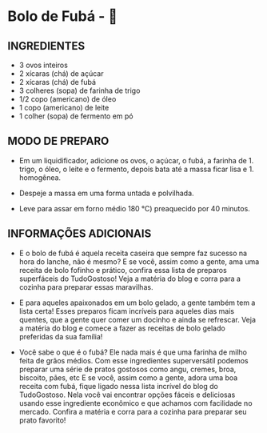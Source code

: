 # Bolo de Fubá - :cake:

## INGREDIENTES
- 3 ovos inteiros
- 2 xícaras (chá) de açúcar
- 2 xícaras (chá) de fubá
- 3 colheres (sopa) de farinha de trigo
- 1/2 copo (americano) de óleo
- 1 copo (americano) de leite
- 1 colher (sopa) de fermento em pó

## MODO DE PREPARO
- Em um liquidificador, adicione os ovos, o açúcar, o fubá, a farinha de 1. trigo, o óleo, o leite e o fermento, depois bata até a massa ficar lisa e 1. homogênea.

- Despeje a massa em uma forma untada e polvilhada.

- Leve para assar em forno médio 180 °C) preaquecido por 40 minutos.

## INFORMAÇÕES ADICIONAIS
- E o bolo de fubá é aquela receita caseira que sempre faz sucesso na hora do lanche, não é mesmo? E se você, assim como a gente, ama uma receita de bolo fofinho e prático, confira essa lista de preparos superfáceis do TudoGostoso! Veja a matéria do blog e corra para a cozinha para preparar essas maravilhas. 

- E para aqueles apaixonados em um bolo gelado, a gente também tem a lista certa! Esses preparos ficam incríveis para aqueles dias mais quentes, que a gente quer comer um docinho e ainda se refrescar. Veja a matéria do blog e comece a fazer as receitas de bolo gelado preferidas da sua família!

- Você sabe o que é o fubá? Ele nada mais é que uma farinha de milho feita de grãos médios. Com esse ingredientes superversátil podemos preparar uma série de pratos gostosos como angu, cremes, broa, biscoito, pães, etc E se você, assim como a gente, adora uma boa receita com fubá, fique ligado nessa lista incrível do blog do TudoGostoso. Nela você vai encontrar opções fáceis e deliciosas usando esse ingrediente econômico e que achamos com facilidade no mercado. Confira a matéria e corra para a cozinha para preparar seu prato favorito!